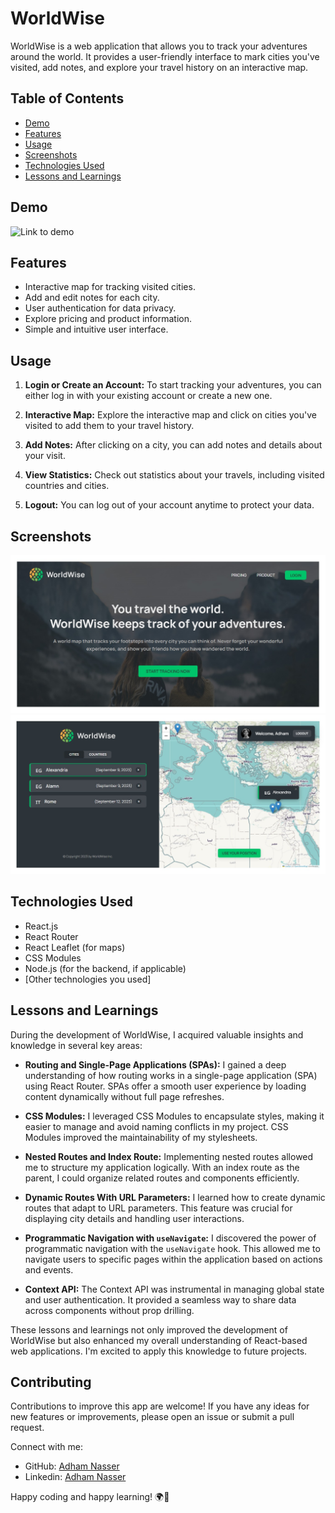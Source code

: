 # WorldWise

WorldWise is a web application that allows you to track your adventures around the world. It provides a user-friendly interface to mark cities you've visited, add notes, and explore your travel history on an interactive map.

## Table of Contents

- [Demo](#demo)
- [Features](#features)
- [Usage](#usage)
- [Screenshots](#screenshots)
- [Technologies Used](#technologies-used)
- [Lessons and Learnings](#lessons-and-learnings)

## Demo

![Link to demo](./public/preview.gif)

## Features

- Interactive map for tracking visited cities.
- Add and edit notes for each city.
- User authentication for data privacy.
- Explore pricing and product information.
- Simple and intuitive user interface.

## Usage

1. **Login or Create an Account:** To start tracking your adventures, you can either log in with your existing account or create a new one.

2. **Interactive Map:** Explore the interactive map and click on cities you've visited to add them to your travel history.

3. **Add Notes:** After clicking on a city, you can add notes and details about your visit.

4. **View Statistics:** Check out statistics about your travels, including visited countries and cities.

5. **Logout:** You can log out of your account anytime to protect your data.

## Screenshots

![Screenshot 1](./public/screenshot1.png)
![Screenshot 2](./public/screenshot2.png)

## Technologies Used

- React.js
- React Router
- React Leaflet (for maps)
- CSS Modules
- Node.js (for the backend, if applicable)
- [Other technologies you used]

## Lessons and Learnings

During the development of WorldWise, I acquired valuable insights and knowledge in several key areas:

- **Routing and Single-Page Applications (SPAs):** I gained a deep understanding of how routing works in a single-page application (SPA) using React Router. SPAs offer a smooth user experience by loading content dynamically without full page refreshes.

- **CSS Modules:** I leveraged CSS Modules to encapsulate styles, making it easier to manage and avoid naming conflicts in my project. CSS Modules improved the maintainability of my stylesheets.

- **Nested Routes and Index Route:** Implementing nested routes allowed me to structure my application logically. With an index route as the parent, I could organize related routes and components efficiently.

- **Dynamic Routes With URL Parameters:** I learned how to create dynamic routes that adapt to URL parameters. This feature was crucial for displaying city details and handling user interactions.

- **Programmatic Navigation with `useNavigate`:** I discovered the power of programmatic navigation with the `useNavigate` hook. This allowed me to navigate users to specific pages within the application based on actions and events.

- **Context API:** The Context API was instrumental in managing global state and user authentication. It provided a seamless way to share data across components without prop drilling.

These lessons and learnings not only improved the development of WorldWise but also enhanced my overall understanding of React-based web applications. I'm excited to apply this knowledge to future projects.

## Contributing

Contributions to improve this app are welcome! If you have any ideas for new features or improvements, please open an issue or submit a pull request.

Connect with me:

- GitHub: [Adham Nasser](https://github.com/Adham-XIII)
- Linkedin: [Adham Nasser](https://www.linkedin.com/in/adham-nasser-xiii/)

Happy coding and happy learning! 🌍🚀
